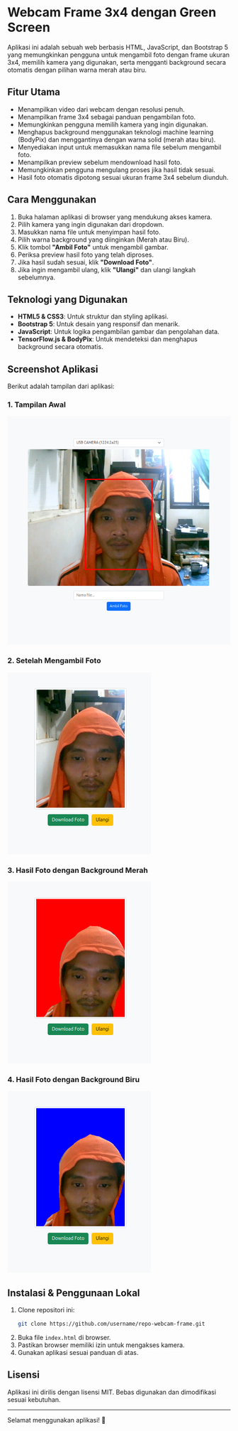# Webcam Frame 3x4 dengan Green Screen

Aplikasi ini adalah sebuah web berbasis HTML, JavaScript, dan Bootstrap 5 yang memungkinkan pengguna untuk mengambil foto dengan frame ukuran 3x4, memilih kamera yang digunakan, serta mengganti background secara otomatis dengan pilihan warna merah atau biru.

## Fitur Utama
- Menampilkan video dari webcam dengan resolusi penuh.
- Menampilkan frame 3x4 sebagai panduan pengambilan foto.
- Memungkinkan pengguna memilih kamera yang ingin digunakan.
- Menghapus background menggunakan teknologi machine learning (BodyPix) dan menggantinya dengan warna solid (merah atau biru).
- Menyediakan input untuk memasukkan nama file sebelum mengambil foto.
- Menampilkan preview sebelum mendownload hasil foto.
- Memungkinkan pengguna mengulang proses jika hasil tidak sesuai.
- Hasil foto otomatis dipotong sesuai ukuran frame 3x4 sebelum diunduh.

## Cara Menggunakan
1. Buka halaman aplikasi di browser yang mendukung akses kamera.
2. Pilih kamera yang ingin digunakan dari dropdown.
3. Masukkan nama file untuk menyimpan hasil foto.
4. Pilih warna background yang diinginkan (Merah atau Biru).
5. Klik tombol **"Ambil Foto"** untuk mengambil gambar.
6. Periksa preview hasil foto yang telah diproses.
7. Jika hasil sudah sesuai, klik **"Download Foto"**.
8. Jika ingin mengambil ulang, klik **"Ulangi"** dan ulangi langkah sebelumnya.

## Teknologi yang Digunakan
- **HTML5 & CSS3**: Untuk struktur dan styling aplikasi.
- **Bootstrap 5**: Untuk desain yang responsif dan menarik.
- **JavaScript**: Untuk logika pengambilan gambar dan pengolahan data.
- **TensorFlow.js & BodyPix**: Untuk mendeteksi dan menghapus background secara otomatis.

## Screenshot Aplikasi
Berikut adalah tampilan dari aplikasi:

### 1. Tampilan Awal
![Tampilan Awal](images/tampilan-awal.png)

### 2. Setelah Mengambil Foto
![Preview Foto](images/preview.png)

### 3. Hasil Foto dengan Background Merah
![Hasil Merah](images/merah.png)

### 4. Hasil Foto dengan Background Biru
![Hasil Biru](images/biru.png)

## Instalasi & Penggunaan Lokal
1. Clone repositori ini:
   ```bash
   git clone https://github.com/username/repo-webcam-frame.git
   ```
2. Buka file `index.html` di browser.
3. Pastikan browser memiliki izin untuk mengakses kamera.
4. Gunakan aplikasi sesuai panduan di atas.

## Lisensi
Aplikasi ini dirilis dengan lisensi MIT. Bebas digunakan dan dimodifikasi sesuai kebutuhan.

---

Selamat menggunakan aplikasi! 🚀

